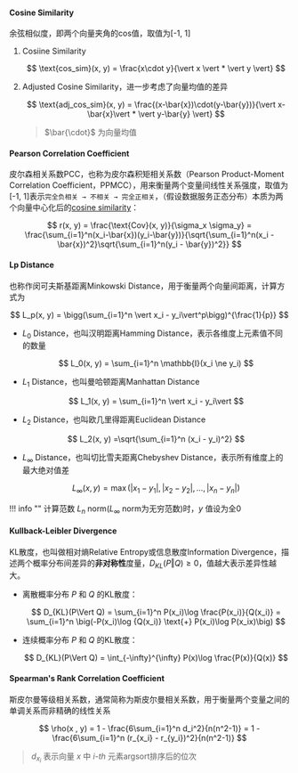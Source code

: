 #### Cosine Similarity
余弦相似度，即两个向量夹角的cos值，取值为[-1, 1]

1. Cosiine Similarity

    $$
    \text{cos_sim}(x, y) = \frac{x\cdot y}{\vert x \vert * \vert y \vert}
    $$

2. Adjusted Cosine Similarity，进一步考虑了向量均值的差异

    $$
    \text{adj_cos_sim}(x, y) = \frac{(x-\bar{x})\cdot(y-\bar{y})}{\vert x-\bar{x}\vert * \vert y-\bar{y} \vert}
    $$

    > $\bar{\cdot}$ 为向量均值

#### Pearson Correlation Coefficient
皮尔森相关系数PCC，也称为皮尔森积矩相关系数（Pearson Product-Moment Correlation Coefficient，PPMCC），用来衡量两个变量间线性关系强度，取值为[-1, 1]表示`完全负相关 → 不相关 → 完全正相关`，（假设数据服务正态分布）本质为两个向量中心化后的[cosine similarity](#cosine-similarity)：

$$
r(x, y) = \frac{\text{Cov}(x, y)}{\sigma_x \sigma_y} = \frac{\sum_{i=1}^n(x_i-\bar{x})(y_i-\bar{y})}{\sqrt{\sum_{i=1}^n(x_i - \bar{x})^2}\sqrt{\sum_{i=1}^n(y_i - \bar{y})^2}}
$$

#### Lp Distance
也称作闵可夫斯基距离Minkowski Distance，用于衡量两个向量间距离，计算方式为

$$
L_p(x, y) = \bigg(\sum_{i=1}^n \vert x_i - y_i\vert^p\bigg)^{\frac{1}{p}}
$$

- $L_0$ Distance，也叫汉明距离Hamming Distance，表示各维度上元素值不同的数量

    $$
    L_0(x, y) = \sum_{i=1}^n \mathbb{I}(x_i \ne y_i)
    $$

- $L_1$ Distance，也叫曼哈顿距离Manhattan Distance

    $$
    L_1(x, y) = \sum_{i=1}^n \vert x_i - y_i\vert
    $$

- $L_2$ Distance，也叫欧几里得距离Euclidean Distance

    $$
    L_2(x, y) =\sqrt{\sum_{i=1}^n (x_i - y_i)^2}
    $$

- $L_\infty$ Distance，也叫切比雪夫距离Chebyshev Distance，表示所有维度上的最大绝对值差

    $$
    L_\infty(x, y) = \max (\vert x_1 - y_1 \vert, \vert x_2 - y_2 \vert, \dots, \vert x_n - y_n \vert)
    $$

!!! info ""
    计算范数 $L_n$ norm($L_\infty$ norm为无穷范数)时，$y$ 值设为全0

#### Kullback-Leibler Divergence
KL散度，也叫做相对熵Relative Entropy或信息散度Information Divergence，描述两个概率分布间差异的**非对称性**度量，$D_{KL}(P\Vert Q)\ge 0$，值越大表示差异性越大。

- 离散概率分布 $P$ 和 $Q$ 的KL散度：

    $$
    D_{KL}(P\Vert Q) = \sum_{i=1}^n P(x_i)\log \frac{P(x_i)}{Q(x_i)} = \sum_{i=1}^n \big(-P(x_i)\log {Q(x_i)} \text{+} P(x_i)\log P(x_ix)\big)
    $$

- 连续概率分布 $P$ 和 $Q$ 的KL散度：

    $$
    D_{KL}(P\Vert Q) = \int_{-\infty}^{\infty} P(x)\log \frac{P(x)}{Q(x)}
    $$


#### Spearman's Rank Correlation Coefficient
斯皮尔曼等级相关系数，通常简称为斯皮尔曼相关系数，用于衡量两个变量之间的单调关系而非精确的线性关系

$$
\rho(x , y) = 1 - \frac{6\sum_{i=1}^n d_i^2}{n(n^2-1)} = 1 - \frac{6\sum_{i=1}^n (r_{x_i} - r_{y_i})^2}{n(n^2-1)}
$$

> $d_{x_i}$ 表示向量 $x$ 中 $i\text{-}th$ 元素argsort排序后的位次